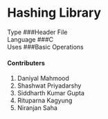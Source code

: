 # Hashing Library
Type
###Header File <br>
Language
###C<br>
Uses
###Basic Operations<br>

#### Contributers
1. Daniyal Mahmood
2. Shashwat Priyadarshy
3. Siddharth Kumar Gupta
4. Rituparna Kagyung
5. Niranjan Saha
